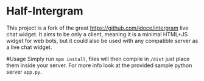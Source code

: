 # Half-Intergram
This project is a fork of the great https://github.com/idoco/intergram live chat widget. It aims to be only a client, meaning it is a minimal HTML+JS widget for web bots, but it could also be used with any compatible server as a live chat widget.

#Usage
Simply run `npm install`, files will then compile in `/dist` just place them inside your server.
For more info look at the provided sample python server `app.py`.
